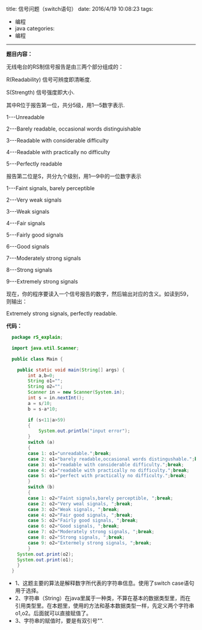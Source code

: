 title: 信号问题（switch语句）
date: 2016/4/19 10:08:23
tags:
- 编程
- java
categories:
- 编程
---

**题目内容：**

无线电台的RS制信号报告是由三两个部分组成的：

R(Readability) 信号可辨度即清晰度.

S(Strength)    信号强度即大小.

<!-- more -->

其中R位于报告第一位，共分5级，用1—5数字表示.

1---Unreadable

2---Barely readable, occasional words distinguishable

3---Readable with considerable difficulty

4---Readable with practically no difficulty

5---Perfectly readable

报告第二位是S，共分九个级别，用1—9中的一位数字表示

1---Faint signals, barely perceptible

2---Very weak signals

3---Weak signals

4---Fair signals

5---Fairly good signals

6---Good signals

7---Moderately strong signals

8---Strong signals

9---Extremely strong signals

现在，你的程序要读入一个信号报告的数字，然后输出对应的含义。如读到59，则输出：

Extremely strong signals, perfectly readable.

**代码：**
```java
  package rS_explain;

  import java.util.Scanner;

  public class Main {

  	public static void main(String[] args) {
  		int a,b=0;
  		String o1="";
  		String o2="";
  		Scanner in = new Scanner(System.in);
  		int s = in.nextInt();
  		a = s/10;
  		b = s-a*10;

  		if (s<11|a>59)
  		{
  			System.out.println("input error");
  		}
  		switch (a)
  		{
  		case 1: o1="unreadable.";break;
  		case 2: o1="barely readable,occasional words distingushable.";break;
  		case 3: o1="readable with considerable difficulty.";break;
  		case 4: o1="readable with practically no difficulty.";break;
  		case 5: o1="perfect with practically no difficulty.";break;
  		}
  		switch (b)
  		{
  		case 1: o2="Faint signals,barely perceptible, ";break;
  		case 2: o2="Very weal signals, ";break;
  		case 3: o2="Weak signals, ";break;
  		case 4: o2="Fair good signals, ";break;
  		case 5: o2="Fairly good signals, ";break;
  		case 6: o2="Good signals, ";break;
  		case 7: o2="Moderately strong signals, ";break;
  		case 8: o2="Strong signals, ";break;
  		case 9: o2="Extermely strong signals, ";break;
  		}
  	System.out.print(o2);
  	System.out.print(o1);
  	}
  }
```
- 1、这题主要的算法是解释数字所代表的字符串信息。使用了switch case语句用于选择。
- 2、字符串（String）在java里属于一种类，不算在基本的数据类型里，而在引用类型里。在本题里，使用的方法和基本数据类型一样，先定义两个字符串o1,o2。后面就可以直接赋值了。
- 3、字符串的赋值时，要是有双引号"".
